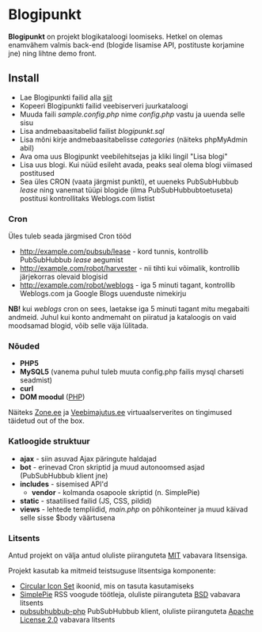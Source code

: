 # Blogipunkt

**Blogipunkt** on projekt blogikataloogi loomiseks. Hetkel on olemas enamvähem valmis back-end (blogide lisamise API, postituste korjamine jne) ning lihtne demo front.

## Install

  * Lae Blogipunkti failid alla [siit](https://github.com/andris9/blogipunkt/zipball/master)
  * Kopeeri Blogipunkti failid veebiserveri juurkataloogi
  * Muuda faili *sample.config.php* nime *config.php* vastu ja uuenda selle sisu
  * Lisa andmebaasitabelid failist *blogipunkt.sql*
  * Lisa mõni kirje andmebaasitabelisse *categories* (näiteks phpMyAdmin abil)
  * Ava oma uus Blogipunkt veebilehitsejas ja kliki lingil "Lisa blogi"
  * Lisa uus blogi. Kui nüüd esileht avada, peaks seal olema blogi viimased postitused
  * Sea üles CRON (vaata järgmist punkti), et uueneks PubSubHubbub *lease* ning vanemat tüüpi blogide (ilma PubSubHubbubtoetuseta) postitusi kontrollitaks Weblogs.com listist

### Cron

Üles tuleb seada järgmised Cron tööd

  * http://example.com/pubsub/lease - kord tunnis, kontrollib PubSubHubbub *lease* aegumist    
  * http://example.com/robot/harvester - nii tihti kui võimalik, kontrollib järjekorras olevaid blogisid
  * http://example.com/robot/weblogs - iga 5 minuti tagant, kontrollib Weblogs.com ja Google Blogs uuenduste nimekirju
  
**NB!** kui *weblogs* cron on sees, laetakse iga 5 minuti tagant mitu megabaiti andmeid. Juhul kui konto
andmemaht on piiratud ja kataloogis on vaid moodsamad blogid, võib selle väja lülitada.
  
### Nõuded

  * **PHP5**
  * **MySQL5** (vanema puhul tuleb muuta config.php failis mysql charseti seadmist)
  * **curl**
  * **DOM moodul** ([PHP](http://www.php.net/manual/en/book.dom.php))

Näiteks [Zone.ee](http://www.zone.ee) ja [Veebimajutus.ee](http://www.veebimajutus.ee) virtuaalserverites on tingimused täidetud out of the box.


### Katloogide struktuur

  * **ajax** - siin asuvad Ajax päringute haldajad
  * **bot** - erinevad Cron skriptid ja muud autonoomsed asjad (PubSubHubbub klient jne)
  * **includes** - sisemised API'd
    * **vendor** - kolmanda osapoole skriptid (n. SimplePie)
  * **static** - staatilised failid (JS, CSS, pildid)
  * **views** - lehtede templiidid, *main.php* on põhikonteiner ja muud käivad selle sisse $body väärtusena

### Litsents

Antud projekt on välja antud oluliste piiranguteta [MIT](blob/master/LICENSE) vabavara litsensiga.

Projekt kasutab ka mitmeid teistsuguse litsentsiga komponente:

  * [Circular Icon Set](http://prothemedesign.com/circular-icons/) ikoonid, mis on tasuta kasutamiseks
  * [SimplePie](http://simplepie.org/) RSS voogude töötleja, oluliste piiranguteta [BSD](http://www.opensource.org/licenses/bsd-license.php) vabavara litsents
  * [pubsubhubbub-php](http://code.google.com/p/pubsubhubbub-php/) PubSubHubbub klient, oluliste piiranguteta [Apache License 2.0](http://www.opensource.org/licenses/apache2.0) vabavara litsents